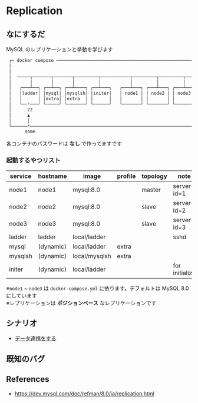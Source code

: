 # Replication
## なにするだ
MySQL のレプリケーションと挙動を学びます

```sh
 ┌─ docker compose ──────────────────────────────────────────────────────┐ 
 │                                                                       │ 
 │                                                                       │ 
 │  ─────┬───────┬───────┬─────────┬───────────┬─────────┬─────────┬──── │ 
 │       │       │       │         │           │         │         │     │ 
 │   ┌───┴──┐ ┌──┴──┐ ┌──┴────┐ ┌──┴───┐   ┌───┴───┐ ┌───┴───┐ ┌───┴───┐ │ 
 │   │ladder│ │mysql│ │mysqlsh│ │initer│   │ node1 │ │ node2 │ │ node3 │ │ 
 │   │      │ │extra│ │extra  │ │      │   │       │ │       │ │       │ │ 
 │   └──*───┘ └─────┘ └───────┘ └──────┘   └───────┘ └───────┘ └───────┘ │ 
 │      22                                                               │ 
 │      ▲                                                                │ 
 │      │                                                                │ 
 └──────*────────────────────────────────────────────────────────────────┘ 
       some                                                                
```

各コンテナのパスワードは **なし** で作ってますです  

### 起動するやつリスト 
| service | hostname  | image         | profile | topology | note           |
| ------- | --------- | ------------- | ------- | -------- | -------------- |
| node1   | node1     | mysql:8.0     |         | master   | server-id=1    |
| node2   | node2     | mysql:8.0     |         | slave    | server-id=2    |
| node3   | node3     | mysql:8.0     |         | slave    | server-id=3    |
| ladder  | ladder    | local/ladder  |         |          | sshd           |
| mysql   | (dynamic) | local/ladder  | extra   |          |                |
| mysqlsh | (dynamic) | local/mysqlsh | extra   |          |                |
| initer  | (dynamic) | local/ladder  |         |          | for initialize |

※`node1` ~ `node3` は `docker-compose.yml` に依ります。デフォルトは MySQL 8.0 にしています  
※レプリケーションは **ポジションベース** なレプリケーションです  

## シナリオ
 * [データ連携をする](./scenario01/README.md)

## 既知のバグ
## References
* https://dev.mysql.com/doc/refman/8.0/ja/replication.html